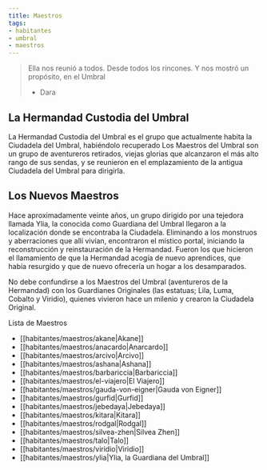 ```yaml
---
title: Maestros
tags:
- habitantes
- umbral
- maestros
---
```


> Ella nos reunió a todos. Desde todos los rincones. Y nos mostró un propósito, en el Umbral
> 
> -   Dara

## La Hermandad Custodia del Umbral

La Hermandad Custodia del Umbral es el grupo que actualmente habita la Ciudadela del Umbral, habiéndolo recuperado Los Maestros del Umbral son un grupo de aventureros retirados, viejas glorias que alcanzaron el más alto rango de sus sendas, y se reunieron en el emplazamiento de la antigua Ciudadela del Umbral para dirigirla.

## Los Nuevos Maestros

Hace aproximadamente veinte años, un grupo dirigido por una tejedora llamada Ylia, la conocida como Guardiana del Umbral llegaron a la localización donde se encontraba la Ciudadela. Eliminando a los monstruos y aberraciones que allí vivían, encontraron el místico portal, iniciando la reconstrucción y reinstauración de la Hermandad. Fueron los que hicieron el llamamiento de que la Hermandad acogía de nuevo aprendices, que había resurgido y que de nuevo ofrecería un hogar a los desamparados.

No debe confundirse a los Maestros del Umbral (aventureros de la Hermandad) con los Guardianes Originales (las estatuas; Lila, Luma, Cobalto y Viridio), quienes vivieron hace un milenio y crearon la Ciudadela Original.

Lista de Maestros
- [[habitantes/maestros/akane|Akane]]
- [[habitantes/maestros/anacardo|Anarcardo]]
- [[habitantes/maestros/arcivo|Arcivo]]
- [[habitantes/maestros/ashana|Ashana]]
- [[habitantes/maestros/barbariccia|Barbariccia]]
- [[habitantes/maestros/el-viajero|El Viajero]]
- [[habitantes/maestros/gauda-von-eigner|Gauda von Eigner]]
- [[habitantes/maestros/gurfid|Gurfid]]
- [[habitantes/maestros/jebedaya|Jebedaya]]
- [[habitantes/maestros/kitara|Kitara]]
- [[habitantes/maestros/rodgal|Rodgal]]
- [[habitantes/maestros/silvea-zhen|Silvea Zhen]]
- [[habitantes/maestros/talo|Talo]]
- [[habitantes/maestros/viridio|Viridio]]
- [[habitantes/maestros/ylia|Ylia, la Guardiana del Umbral]]
